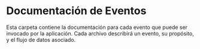 # Documentación de Eventos

Esta carpeta contiene la documentación para cada evento que puede ser invocado por la aplicación. Cada archivo describirá un evento, su propósito, y el flujo de datos asociado.

